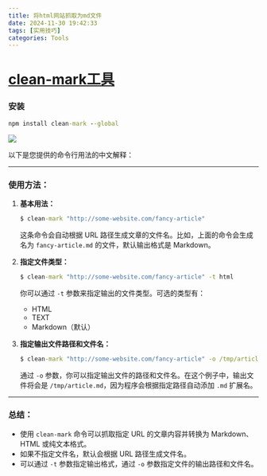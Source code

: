 ```yaml
---
title: 将html网站抓取为md文件
date: 2024-11-30 19:42:33
tags: [实用技巧]
categories: Tools
---
```


# [clean-mark工具](https://github.com/croqaz/clean-mark?tab=readme-ov-file#-clean-mark)
### 安装
```cmd
npm install clean-mark --global
```
![](/img/cleanMark.png)

以下是您提供的命令行用法的中文解释：

---

### 使用方法：
1. **基本用法：**
   ```cmd
   $ clean-mark "http://some-website.com/fancy-article"
   ```
   这条命令会自动根据 URL 路径生成文章的文件名。比如，上面的命令会生成名为 `fancy-article.md` 的文件，默认输出格式是 Markdown。

2. **指定文件类型：**
   ```cmd
   $ clean-mark "http://some-website.com/fancy-article" -t html
   ```
   你可以通过 `-t` 参数来指定输出的文件类型。可选的类型有：
   - HTML
   - TEXT
   - Markdown（默认）

3. **指定输出文件路径和文件名：**
   ```cmd
   $ clean-mark "http://some-website.com/fancy-article" -o /tmp/article
   ```
   通过 `-o` 参数，你可以指定输出文件的路径和文件名。在这个例子中，输出文件将会是 `/tmp/article.md`，因为程序会根据指定路径自动添加 `.md` 扩展名。

---

### 总结：
- 使用 `clean-mark` 命令可以抓取指定 URL 的文章内容并转换为 Markdown、HTML 或纯文本格式。
- 如果不指定文件名，默认会根据 URL 路径生成文件名。
- 可以通过 `-t` 参数指定输出格式，通过 `-o` 参数指定文件的输出路径和文件名。